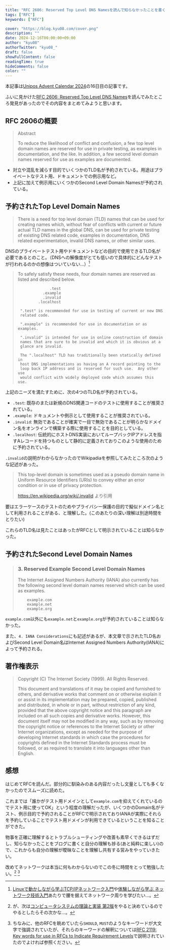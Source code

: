```yaml
---
title: "RFC 2606: Reserved Top Level DNS Namesを読んで知らなかったことを書く"
tags: ["RFC"]
keywords: ["RFC"]

cover: "https://blog.kyu08.com/cover.png"
description: ""
date: 2024-12-16T00:00:00+09:00
author: "kyu08"
authorTwitter: "kyu08_"
draft: false
showFullContent: false
readingTime: true
hideComments: false
color: ""
---
```


本記事は[Unipos Advent Calendar 2024](https://qiita.com/advent-calendar/2024/unipos)の16日目の記事です。

ふいに見かけた[RFC 2606: Reserved Top Level DNS Names](https://datatracker.ietf.org/doc/html/rfc2606)を読んでみたところ発見があったのでその内容をまとめてみようと思います。

## RFC 2606の概要

> Abstract
> 
>    To reduce the likelihood of conflict and confusion, a few top level
>    domain names are reserved for use in private testing, as examples in
>    documentation, and the like.  In addition, a few second level domain
>    names reserved for use as examples are documented.

- 対立や混乱を減らす目的でいくつかのTLD名が予約されている。用途はプライベートなテスト用、ドキュメントでの例示用など。
- 上記に加えて例示用にいくつかのSecond Level Domain Namesが予約されている。

## 予約されたTop Level Domain Names
>   There is a need for top level domain (TLD) names that can be used for
>   creating names which, without fear of conflicts with current or
>   future actual TLD names in the global DNS, can be used for private
>   testing of existing DNS related code, examples in documentation, DNS
>   related experimentation, invalid DNS names, or other similar uses.

DNSのプライベートテスト用やドキュメントなどの目的で使用できるTLD名が必要であるとのこと。（DNSへの解像度がとても低いので具体的にどんなテストが行われるのかの想像はついていない...）[^1]

>   To safely satisfy these needs, four domain names are reserved as
>   listed and described below.
>
>                   .test
>                .example
>                .invalid
>              .localhost
>
>      ".test" is recommended for use in testing of current or new DNS
>      related code.
>
>      ".example" is recommended for use in documentation or as examples.
>
>      ".invalid" is intended for use in online construction of domain
>      names that are sure to be invalid and which it is obvious at a
>      glance are invalid.
>
>      The ".localhost" TLD has traditionally been statically defined in
>      host DNS implementations as having an A record pointing to the
>      loop back IP address and is reserved for such use.  Any other use
>      would conflict with widely deployed code which assumes this use.

上記のニーズを満たすために、次の4つのTLD名が予約されている。

- `.test`: 既存のまたは新規のDNS関連コードのテストに使用することが推奨されている。
- `.example`: ドキュメントや例示として使用することが推奨されている。
- `.invalid`: 無効であることが確実で一目で無効であることが明らかなドメイン名をオンラインで構築する際に使用することを目的としている。
- `.localhost`: 伝統的にホストDNS実装においてループバックIPアドレスを指すAレコードを持つものとして静的に定義されておりこのような使用のために予約されている。

`.invalid`の説明がわからなかったのでWikipadiaを参照してみたところ次のような記述があった。

> This top-level domain is sometimes used as a pseudo domain name in Uniform Resource Identifiers (URIs) to convey either an error condition or in use of privacy protection.
> 
> https://en.wikipedia.org/wiki/.invalid より引用

要はエラーケースのテストのためやプライバシー保護の目的で擬似ドメイン名として利用されることがある、と理解した。(このあたりの深い理解は別途時間をとりたい)

これらのTLD名は見たことはあったがRFCとして明示されていることは知らなかった。

## 予約されたSecond Level Domain Names
> ### 3. Reserved Example Second Level Domain Names
> 
>    The Internet Assigned Numbers Authority (IANA) also currently has the
>    following second level domain names reserved which can be used as
>    examples.
> 
>         example.com
>         example.net
>         example.org

`example.com`以外にも`example.net`と`example.org`が予約されていることは知らなかった。

また、`4. IANA Considerations`にも記述があるが、本文章で示されたTLD名およびSecond Level Domain名はInternet Assigned Numbers Authority(IANA)によって予約される。

## 著作権表示
>   Copyright (C) The Internet Society (1999).  All Rights Reserved.
>
>   This document and translations of it may be copied and furnished to
>   others, and derivative works that comment on or otherwise explain it
>   or assist in its implementation may be prepared, copied, published
>   and distributed, in whole or in part, without restriction of any
>   kind, provided that the above copyright notice and this paragraph are
>   included on all such copies and derivative works.  However, this
>   document itself may not be modified in any way, such as by removing
>   the copyright notice or references to the Internet Society or other
>   Internet organizations, except as needed for the purpose of
>   developing Internet standards in which case the procedures for
>   copyrights defined in the Internet Standards process must be
>   followed, or as required to translate it into languages other than
>   English.

## 感想
はじめてRFCを読んだ。部分的に馴染みのある内容だったし文量としても多くなかったのでスムーズに読めた。

これまでは「誰かがテスト用ドメインとして`example.com`を抑えてくれているのでテスト用に使ってOK」という程度の理解だったが、いくつかのDomain名がテスト、例示目的で予約されることがRFCで明示されておりIANAが実際にそれらを予約していることでテスト用ドメインが利用できているということを知ることができた。

物事を正確に理解するとトラブルシューティングや改善も素早くできるはずだし、知らなかったことをブログに書くと自分の理解も捗る(あと純粋に楽しい)ので、これからも自分の理解が曖昧なことを理解し共有する営みをやっていきたい。

改めてネットワークは本当に何もわからないのでこの冬に時間をとって勉強したい。[^2] [^3]

[^1]: [Linuxで動かしながら学ぶTCP/IPネットワーク入門](https://www.amazon.co.jp/Linux%E3%81%A7%E5%8B%95%E3%81%8B%E3%81%97%E3%81%AA%E3%81%8C%E3%82%89%E5%AD%A6%E3%81%B6TCP-IP%E3%83%8D%E3%83%83%E3%83%88%E3%83%AF%E3%83%BC%E3%82%AF%E5%85%A5%E9%96%80-%E3%82%82%E3%81%BF%E3%81%98%E3%81%82%E3%82%81-ebook/dp/B085BG8CH5)や[体験しながら学ぶ ネットワーク技術入門](https://www.sbcr.jp/product/4815618599/)あたりで腰を据えてネットワーク周りを学びたい...。
[^2]: が、次は[コンピュータシステムの理論と実装 第2版](https://www.oreilly.co.jp/books/9784814400874/)をやると決めているのでやるとしたらその次かな...。
[^3]: ちなみに、他のRFCを眺めていたら`SHOULD`, `MUST`のようなキーワードが大文字で強調されていたが、それらのキーワードの解釈については[RFC 2119: Key words for use in RFCs to Indicate Requirement Levels](https://datatracker.ietf.org/doc/html/rfc2119)で説明されていたのでよければ参照ください。
